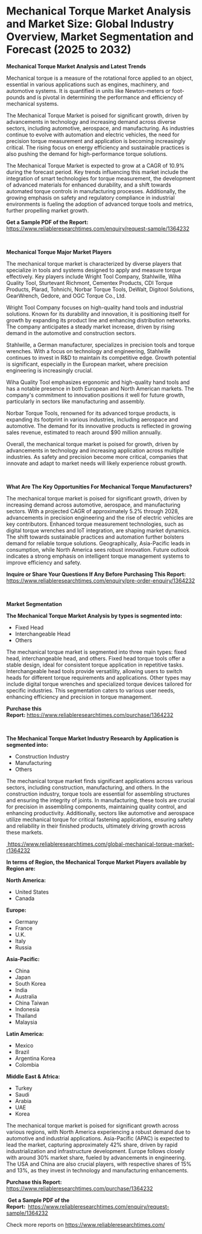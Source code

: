 <p><h1>Mechanical Torque Market Analysis and Market Size: Global Industry Overview, Market Segmentation and Forecast (2025 to 2032)</h1></p><p><strong>Mechanical Torque Market Analysis and Latest Trends</strong></p>
<p><p>Mechanical torque is a measure of the rotational force applied to an object, essential in various applications such as engines, machinery, and automotive systems. It is quantified in units like Newton-meters or foot-pounds and is pivotal in determining the performance and efficiency of mechanical systems.</p><p>The Mechanical Torque Market is poised for significant growth, driven by advancements in technology and increasing demand across diverse sectors, including automotive, aerospace, and manufacturing. As industries continue to evolve with automation and electric vehicles, the need for precision torque measurement and application is becoming increasingly critical. The rising focus on energy efficiency and sustainable practices is also pushing the demand for high-performance torque solutions.</p><p>The Mechanical Torque Market is expected to grow at a CAGR of 10.9% during the forecast period. Key trends influencing this market include the integration of smart technologies for torque measurement, the development of advanced materials for enhanced durability, and a shift towards automated torque controls in manufacturing processes. Additionally, the growing emphasis on safety and regulatory compliance in industrial environments is fueling the adoption of advanced torque tools and metrics, further propelling market growth.</p></p>
<p><strong>Get a Sample PDF of the Report:&nbsp;</strong> <a href="https://www.reliableresearchtimes.com/enquiry/request-sample/1364232?utm_campaign=3556&utm_medium=2&utm_source=Github&utm_content=ia&utm_term=10042025&utm_id=mechanical-torque">https://www.reliableresearchtimes.com/enquiry/request-sample/1364232</a></p>
<p>&nbsp;</p>
<p><strong>Mechanical Torque Major Market Players</strong></p>
<p><p>The mechanical torque market is characterized by diverse players that specialize in tools and systems designed to apply and measure torque effectively. Key players include Wright Tool Company, Stahlwille, Wiha Quality Tool, Sturtevant Richmont, Cementex Products, CDI Torque Products, Plarad, Tohnichi, Norbar Torque Tools, DeWalt, Digitool Solutions, GearWrench, Gedore, and OGC Torque Co., Ltd.</p><p>Wright Tool Company focuses on high-quality hand tools and industrial solutions. Known for its durability and innovation, it is positioning itself for growth by expanding its product line and enhancing distribution networks. The company anticipates a steady market increase, driven by rising demand in the automotive and construction sectors.</p><p>Stahlwille, a German manufacturer, specializes in precision tools and torque wrenches. With a focus on technology and engineering, Stahlwille continues to invest in R&D to maintain its competitive edge. Growth potential is significant, especially in the European market, where precision engineering is increasingly crucial.</p><p>Wiha Quality Tool emphasizes ergonomic and high-quality hand tools and has a notable presence in both European and North American markets. The company's commitment to innovation positions it well for future growth, particularly in sectors like manufacturing and assembly.</p><p>Norbar Torque Tools, renowned for its advanced torque products, is expanding its footprint in various industries, including aerospace and automotive. The demand for its innovative products is reflected in growing sales revenue, estimated to reach around $90 million annually.</p><p>Overall, the mechanical torque market is poised for growth, driven by advancements in technology and increasing application across multiple industries. As safety and precision become more critical, companies that innovate and adapt to market needs will likely experience robust growth.</p></p>
<p>&nbsp;</p>
<p><strong>What Are The Key Opportunities For Mechanical Torque Manufacturers?</strong></p>
<p><p>The mechanical torque market is poised for significant growth, driven by increasing demand across automotive, aerospace, and manufacturing sectors. With a projected CAGR of approximately 5.2% through 2028, advancements in precision engineering and the rise of electric vehicles are key contributors. Enhanced torque measurement technologies, such as digital torque wrenches and IoT integration, are shaping market dynamics. The shift towards sustainable practices and automation further bolsters demand for reliable torque solutions. Geographically, Asia-Pacific leads in consumption, while North America sees robust innovation. Future outlook indicates a strong emphasis on intelligent torque management systems to improve efficiency and safety.</p></p>
<p><strong>Inquire or Share Your Questions If Any Before Purchasing This Report:</strong> <a href="https://www.reliableresearchtimes.com/enquiry/pre-order-enquiry/1364232?utm_campaign=3556&utm_medium=2&utm_source=Github&utm_content=ia&utm_term=10042025&utm_id=mechanical-torque">https://www.reliableresearchtimes.com/enquiry/pre-order-enquiry/1364232</a></p>
<p>&nbsp;</p>
<p><strong>Market Segmentation</strong></p>
<p><strong>The Mechanical Torque Market Analysis by types is segmented into:</strong></p>
<p><ul><li>Fixed Head</li><li>Interchangeable Head</li><li>Others</li></ul></p>
<p><p>The mechanical torque market is segmented into three main types: fixed head, interchangeable head, and others. Fixed head torque tools offer a stable design, ideal for consistent torque application in repetitive tasks. Interchangeable head tools provide versatility, allowing users to switch heads for different torque requirements and applications. Other types may include digital torque wrenches and specialized torque devices tailored for specific industries. This segmentation caters to various user needs, enhancing efficiency and precision in torque management.</p></p>
<p><strong>Purchase this Report:&nbsp;</strong><a href="https://www.reliableresearchtimes.com/purchase/1364232?utm_campaign=3556&utm_medium=2&utm_source=Github&utm_content=ia&utm_term=10042025&utm_id=mechanical-torque">https://www.reliableresearchtimes.com/purchase/1364232</a></p>
<p>&nbsp;</p>
<p><strong>The Mechanical Torque Market Industry Research by Application is segmented into:</strong></p>
<p><ul><li>Construction Industry</li><li>Manufacturing</li><li>Others</li></ul></p>
<p><p>The mechanical torque market finds significant applications across various sectors, including construction, manufacturing, and others. In the construction industry, torque tools are essential for assembling structures and ensuring the integrity of joints. In manufacturing, these tools are crucial for precision in assembling components, maintaining quality control, and enhancing productivity. Additionally, sectors like automotive and aerospace utilize mechanical torque for critical fastening applications, ensuring safety and reliability in their finished products, ultimately driving growth across these markets.</p></p>
<p><a href="https://www.reliableresearchtimes.com/global-mechanical-torque-market-r1364232?utm_campaign=3556&utm_medium=2&utm_source=Github&utm_content=ia&utm_term=10042025&utm_id=mechanical-torque">&nbsp;https://www.reliableresearchtimes.com/global-mechanical-torque-market-r1364232</a></p>
<p><strong>In terms of Region, the Mechanical Torque Market Players available by Region are:</strong></p>
<p>
    <p> <strong> North America: </strong>
        <ul>
            <li>United States</li>
            <li>Canada</li>
        </ul>
        </p> 
    <p> <strong> Europe: </strong>
        <ul>
            <li>Germany</li>
            <li>France</li>
            <li>U.K.</li>
            <li>Italy</li>
            <li>Russia</li>
        </ul>
        </p> 
    <p> <strong> Asia-Pacific: </strong>
        <ul>
            <li>China</li>
            <li>Japan</li>
            <li>South Korea</li>
            <li>India</li>
            <li>Australia</li>
            <li>China Taiwan</li>
            <li>Indonesia</li>
            <li>Thailand</li>
            <li>Malaysia</li>
        </ul>
        </p> 
    <p> <strong> Latin America: </strong>
        <ul>
            <li>Mexico</li>
            <li>Brazil</li>
            <li>Argentina Korea</li>
            <li>Colombia</li>
        </ul>
        </p> 
    <p> <strong> Middle East & Africa: </strong>
        <ul>
            <li>Turkey</li>
            <li>Saudi</li>
            <li>Arabia</li>
            <li>UAE</li>
            <li>Korea</li>
        </ul>
    </p>
    </p>
<p><p>The mechanical torque market is poised for significant growth across various regions, with North America experiencing a robust demand due to automotive and industrial applications. Asia-Pacific (APAC) is expected to lead the market, capturing approximately 42% share, driven by rapid industrialization and infrastructure development. Europe follows closely with around 30% market share, fueled by advancements in engineering. The USA and China are also crucial players, with respective shares of 15% and 13%, as they invest in technology and manufacturing enhancements.</p></p>
<p><strong>Purchase this Report: </strong><a href="https://www.reliableresearchtimes.com/purchase/1364232?utm_campaign=3556&utm_medium=2&utm_source=Github&utm_content=ia&utm_term=10042025&utm_id=mechanical-torque">https://www.reliableresearchtimes.com/purchase/1364232</a></p>
<p>&nbsp;<strong>Get a Sample PDF of the Report:&nbsp;&nbsp;</strong><a href="https://www.reliableresearchtimes.com/enquiry/request-sample/1364232?utm_campaign=3556&utm_medium=2&utm_source=Github&utm_content=ia&utm_term=10042025&utm_id=mechanical-torque">https://www.reliableresearchtimes.com/enquiry/request-sample/1364232</a></p>
<p><strong></strong></p>
<p>Check more reports on <a href="https://www.reliableresearchtimes.com/?utm_campaign=3556&utm_medium=2&utm_source=Github&utm_content=ia&utm_term=10042025&utm_id=mechanical-torque">https://www.reliableresearchtimes.com/</a></p>